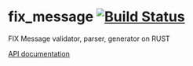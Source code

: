 # fix_message [![Build Status](https://travis-ci.org/antklim/fix_message.svg?branch=master)](https://travis-ci.org/antklim/fix_message)

FIX Message validator, parser, generator on RUST

[API documentation](https://antklim.github.io/docs/fix_message/fix_message/index.html)
